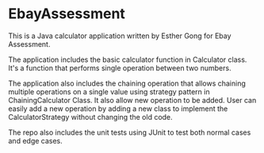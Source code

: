 # EbayAssessment
This is a Java calculator application written by Esther Gong for Ebay Assessment.

The application includes the basic calculator function in Calculator class. It's a function that performs single operation between two numbers.

The application also includes the chaining operation that allows chaining multiple operations on a single value using strategy pattern in ChainingCalculator Class. It also allow new operation to be added. User can easily add a new operation by adding a new class to implement the CalculatorStrategy without changing the old code.

The repo also includes the unit tests using JUnit to test both normal cases and edge cases.